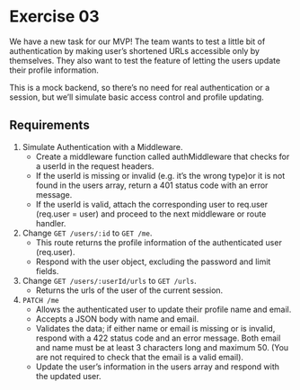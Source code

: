 # Exercise 03

We have a new task for our MVP! The team wants to test a little bit of authentication by making user’s shortened URLs accessible only by themselves. They also want to test the feature of letting the users update their profile information.

This is a mock backend, so there’s no need for real authentication or a session, but we’ll simulate basic access control and profile updating.

## Requirements

1. Simulate Authentication with a Middleware.
   - Create a middleware function called authMiddleware that checks for a userId in the request headers.
   - If the userId is missing or invalid (e.g. it’s the wrong type)or it is not found in the users array, return a 401 status code with an error message.
   - If the userId is valid, attach the corresponding user to req.user (req.user = user) and proceed to the next middleware or route handler.
2. Change `GET /users/:id` to `GET /me`.
   - This route returns the profile information of the authenticated user (req.user).
   - Respond with the user object, excluding the password and limit fields.
3. Change `GET /users/:userId/urls` to `GET /urls`.
   - Returns the urls of the user of the current session.
4. `PATCH /me`
   - Allows the authenticated user to update their profile name and email.
   - Accepts a JSON body with name and email.
   - Validates the data; if either name or email is missing or is invalid, respond with a 422 status code and an error message. Both email and name must be at least 3 characters long and maximum 50. (You are not required to check that the email is a valid email).
   - Update the user’s information in the users array and respond with the updated user.
